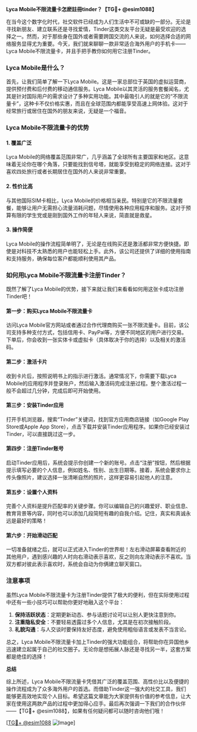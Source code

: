 **Lyca Mobile不限流量卡怎麽註冊tinder？【TG💪+ @esim1088】**

在当今这个数字化时代，社交软件已经成为人们生活中不可或缺的一部分。无论是寻找新朋友、建立联系还是寻找爱情，Tinder这类交友平台无疑是最受欢迎的选择之一。然而，对于那些身在国外或者需要跨国交流的人来说，如何选择合适的网络服务显得尤为重要。今天，我们就来聊聊一款非常适合海外用户的手机卡——Lyca Mobile不限流量卡，并且手把手教你如何用它注册Tinder。

### Lyca Mobile是什么？

首先，让我们简单了解一下Lyca Mobile。这是一家总部位于英国的虚拟运营商，提供预付费和后付费的移动通信服务。Lyca Mobile以其灵活的服务套餐闻名，尤其是针对国际用户的需求设计了多种实用功能。其中最吸引人的就是它的“不限流量卡”，这种卡不仅价格实惠，而且在全球范围内都能享受高速上网体验。这对于经常旅行或居住在国外的朋友来说，无疑是一个福音。

### Lyca Mobile不限流量卡的优势

#### 1. **覆盖广泛**
Lyca Mobile的网络覆盖范围非常广，几乎涵盖了全球所有主要国家和地区。这意味着无论你在哪个角落，只要能找到信号塔，就能享受到稳定的网络连接。这对于喜欢四处旅行或者长期居住在国外的人来说非常重要。

#### 2. **性价比高**
与其他国际SIM卡相比，Lyca Mobile的价格相当亲民。特别是它的不限流量套餐，能够让用户无需担心流量消耗问题，尽情使用各种应用程序和服务。这对于预算有限的学生党或是刚到国外工作的年轻人来说，简直就是救星。

#### 3. **操作简便**
Lyca Mobile的操作流程简单明了，无论是在线购买还是激活都非常方便快捷。即使是对科技不太熟悉的用户也能轻松上手。此外，该公司还提供了详细的使用指南和支持服务，确保每位客户都能顺利使用其产品。

### 如何用Lyca Mobile不限流量卡注册Tinder？

既然了解了Lyca Mobile的优势，接下来就让我们来看看如何用这张卡成功注册Tinder吧！

#### 第一步：购买Lyca Mobile不限流量卡
访问Lyca Mobile官方网站或者通过合作代理商购买一张不限流量卡。目前，该公司支持多种支付方式，包括信用卡、PayPal等，方便不同地区的用户进行交易。下单后，你会收到一张实体卡或虚拟卡（具体取决于你的选择）以及相关的激活码。

#### 第二步：激活卡片
收到卡片后，按照说明书上的指示进行激活。通常情况下，你需要下载Lyca Mobile的应用程序并登录账户，然后输入激活码完成注册过程。整个激活过程一般不会超过几分钟，完成后即可开始使用。

#### 第三步：安装Tinder应用
打开手机浏览器，搜索“Tinder”关键词，找到官方应用商店链接（如Google Play Store或Apple App Store），点击下载并安装Tinder应用程序。如果你已经安装过Tinder，可以直接跳过这一步。

#### 第四步：注册Tinder账号
启动Tinder应用后，系统会提示你创建一个新的账号。点击“注册”按钮，然后根据提示填写必要的个人信息，例如姓名、性别、出生日期等。接着，系统会要求你上传头像照片，建议选择一张清晰自然的照片，这样更容易引起他人的注意。

#### 第五步：设置个人资料
完善个人资料是提升匹配率的关键步骤。你可以编辑自己的兴趣爱好、职业信息、教育背景等内容，同时也可以添加几段简短有趣的自我介绍。记住，真实和真诚永远是最好的策略！

#### 第六步：开始滑动匹配
一切准备就绪之后，就可以正式进入Tinder的世界啦！左右滑动屏幕查看附近的其他用户，遇到感兴趣的人时向右滑动表示喜欢，反之则向左滑动表示不喜欢。当双方都对彼此表示喜欢时，系统会自动为你俩建立聊天窗口。

### 注意事项

虽然Lyca Mobile不限流量卡为注册Tinder提供了极大的便利，但在实际使用过程中还有一些小技巧可以帮助你更好地融入这个平台：

1. **保持活跃状态**：定期更新动态、参与话题讨论可以让别人更快注意到你。
2. **注重隐私安全**：不要轻易透露过多个人信息，尤其是在初次接触阶段。
3. **礼貌沟通**：与人交谈时要保持友好态度，避免使用粗俗语言或发表不当言论。

总之，Lyca Mobile不限流量卡加上Tinder的强大功能组合，将帮助你在异国他乡迅速建立起属于自己的社交圈子。无论你是想拓展人脉还是寻找另一半，这套方案都是绝佳的选择！

**总结**

综上所述，Lyca Mobile不限流量卡凭借其广泛的覆盖范围、高性价比以及便捷的操作流程成为了众多海外用户的首选。而借助Tinder这一强大的社交工具，我们能够更高效地实现个人目标。希望这篇文章能为大家提供有价值的参考信息，让大家在使用这两款产品的过程中更加得心应手。最后再次强调一下我们的合作伙伴——【TG💪+ @esim1088】，如果有任何疑问都可以随时咨询他们哦！

[[TG💪+ @esim1088](https://t.me/s/esim1088) ![Image](https://i.postimg.cc/4NQfJmqS/Snipaste-2025-05-13-00-14-12.png)]